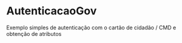 # AutenticacaoGov
Exemplo simples de autenticação com o cartão de cidadão / CMD e obtenção de atributos
